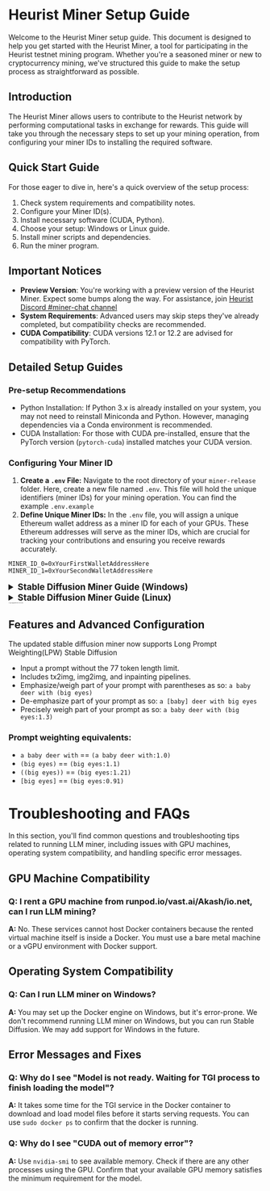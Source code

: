 # Heurist Miner Setup Guide

Welcome to the Heurist Miner setup guide. This document is designed to help you get started with the Heurist Miner, a tool for participating in the Heurist testnet mining program. Whether you're a seasoned miner or new to cryptocurrency mining, we've structured this guide to make the setup process as straightforward as possible.

## Introduction

The Heurist Miner allows users to contribute to the Heurist network by performing computational tasks in exchange for rewards. This guide will take you through the necessary steps to set up your mining operation, from configuring your miner IDs to installing the required software.

## Quick Start Guide

For those eager to dive in, here's a quick overview of the setup process:

1. Check system requirements and compatibility notes.
2. Configure your Miner ID(s).
3. Install necessary software (CUDA, Python).
4. Choose your setup: Windows or Linux guide.
5. Install miner scripts and dependencies.
6. Run the miner program.

## Important Notices

- **Preview Version**: You're working with a preview version of the Heurist Miner. Expect some bumps along the way. For assistance, join [Heurist Discord #miner-chat channel]( https://discord.gg/bmdfAgufFa)
- **System Requirements**: Advanced users may skip steps they've already completed, but compatibility checks are recommended.
- **CUDA Compatibility**: CUDA versions 12.1 or 12.2 are advised for compatibility with PyTorch.

## Detailed Setup Guides

### Pre-setup Recommendations

- Python Installation: If Python 3.x is already installed on your system, you may not need to reinstall Miniconda and Python. However, managing dependencies via a Conda environment is recommended.
- CUDA Installation: For those with CUDA pre-installed, ensure that the PyTorch version (`pytorch-cuda`) installed matches your CUDA version.


### Configuring Your Miner ID

1. **Create a `.env` File:** Navigate to the root directory of your `miner-release` folder. Here, create a new file named `.env`. This file will hold the unique identifiers (miner IDs) for your mining operation. You can find the example `.env.example`
2. **Define Unique Miner IDs:** In the `.env` file, you will assign a unique Ethereum wallet address as a miner ID for each of your GPUs. These Ethereum addresses will serve as the miner IDs, which are crucial for tracking your contributions and ensuring you receive rewards accurately.

```plaintext
MINER_ID_0=0xYourFirstWalletAddressHere
MINER_ID_1=0xYourSecondWalletAddressHere
```
<details>
<summary style="font-weight: bold; font-size: 13pt;">Stable Diffusion Miner Guide (Windows)</summary>

#### Step 1. (Optional) Update GPU drivers

1. Go to the [NVIDIA Driver Downloads](https://www.nvidia.com/Download/index.aspx) page.

2. Select your GPU model and OS.

3. Download and install the latest driver. Restart your PC if necessary.

#### Step 2. Install Miniconda

1. Download the Miniconda Installer. 
- Visit the [Miniconda Downloads page](https://docs.conda.io/projects/miniconda/en/latest/). 
- Get the latest Windows 64-bit version for Python 3.11.
conda activate pytorch-gpu-python-3-10.
#### Step 3. Create a Conda Environment

1. Open a command prompt (Win + X > “Command Prompt”).

2. Create the Environment:
- Type `conda create --name gpu-3-11 python=3.11` (or choose your Python version).
- Press Enter and wait for the process to finish.

3. Activate the Environment
- Type `conda activate gpu-3-11`

#### Step 4: Install CUDA Toolkit
1. Download and Install CUDA:
- Visit the [CUDA Toolkit 12.1 download page](https://developer.nvidia.com/cuda-12-1-0-download-archive?target_os=Windows&target_arch=x86_64&target_version=11&target_type=exe_local).
- Select your OS version.
- Download and install it by following the prompts.

#### Step 5: Install PyTorch with GPU Support
1. Go to the [PyTorch Install Page](https://pytorch.org/get-started/locally/).
- Set Your Preferences: Choose PyTorch, Conda, CUDA 12.1
- Install PyTorch: Copy the generated command (like `conda install pytorch torchvision torchaudio pytorch-cuda=12.1 -c pytorch -c nvidia`). Paste it in the Command Prompt and hit Enter.

#### Step 6: Download Miner Scripts
1. Run `git clone https://github.com/heurist-network/miner-release` in command prompt. Or Click "Code -> Download ZIP" in this [Github repo - miner-release](https://github.com/heurist-network/miner-release) to download miner scripts.

#### Step 7: Install Dependencies from `requirements.txt`

1. Open Your Command Prompt
- Make sure you're still in your Conda environment. If not, activate it again with `conda activate gpu-3-11`

2. Navigate to `miner-release` folder
- Use the cd command to change directories to where `requirements.txt` is located. For example, `cd C:\Users\YourUsername\Documents\miner-release`.

3. Install Dependencies:
- `Run the command pip install -r requirements.txt`. This command tells pip (Python's package installer) to install all the packages listed in your requirements.txt file.

#### Step 8. Configuring Your Miner ID with a .env File
See the top of this guide.

#### Step 9. Run the miner program
1. Run `python3 sd-miner-v0.0.x.py` (select the latest version of file) in Conda environment command prompt.

2. Type `yes` when the program prompts you to download model files. It will take a while to download all models. The program will start processing automatically once it completes downloading.

#### Step 10. (Optional) Enhancing Your Mining Experience with CLI Options
To optimize and customize your mining operations, you can utilize the following command line interface (CLI) options when starting the miner:

#### `--log-level`
Control the verbosity of the miner's log messages by setting the log level. Available options are `DEBUG`, `INFO` (default), `WARNING`, `ERROR`, and `CRITICAL`.
#### `--auto-confirm`
Automate the download confirmation process, especially useful in automated setups. Use `yes` to auto-confirm or stick with `no` (default) for manual confirmation.

**Usage Example:**
```bash
python sd-miner.py --log-level DEBUG --auto-confirm yes
```
Congratulations! 🌟 You're now set to serve image generation requests. You don't need to keep it up 24/7. Feel free to close the program whenever you need your GPU like playing video games or streaming videos.

</details>

<details>
<summary style="font-weight: bold; font-size: 13pt;">Stable Diffusion Miner Guide (Linux)</summary>
This guide assumes you're familiar with the terminal and basic Linux commands. Most steps are similar to the Windows setup, with adjustments for Linux-specific commands and environments.

- Python Installation: If Python 3.x is already installed, you can skip the Miniconda installation. However, using Miniconda or Conda to manage dependencies is still recommended.
- CUDA: If CUDA is previously installed, ensure the PyTorch installation matches your CUDA version.

### Step 1. Update GPU drivers (Optional)
- Use your Linux distribution's package manager or download drivers directly from the [NVIDIA Driver Downloads](https://www.nvidia.com/Download/index.aspx). For Ubuntu, you might use commands like `sudo apt update` and `sudo ubuntu-drivers autoinstall`.

### Step 2. Install Miniconda or Conda (Optional)
- Download the Miniconda installer for Linux from the [Miniconda Downloads page](https://docs.anaconda.com/free/miniconda/).
- Use the command line to run the installer.
  
### Step 3. Create a Conda Environment
- Open a terminal.
- Create a new environment with `conda create --name gpu-3-11 python=3.11`.
- Activate the environment using `conda activate gpu-3-11`.

### Step 4: Install CUDA Toolkit
- Install CUDA from the [CUDA Toolkit download page](https://developer.nvidia.com/cuda-12-1-0-download-archive) appropriate for your Linux distribution. Follow the installation instructions provided on the NVIDIA website.

### Step 5: Install PyTorch with GPU Support
- Visit the [PyTorch installation guide](https://pytorch.org/get-started/locally/), set preferences for Linux, Conda, and the appropriate CUDA version.
- Use the provided command in the page, such as `conda install pytorch torchvision torchaudio pytorch-cuda=12.1 -c pytorch -c nvidia`, in your terminal.

### Step 6: Download Miner Scripts
- Use Git to clone the miner scripts repository with `git clone https://github.com/heurist-network/miner-release`. Alternatively, download the ZIP from the GitHub page and extract it.
  
### Step 7: Install Dependencies from requirements.txt
- Ensure you're in the Conda environment (`conda activate gpu-3-11`).
- Navigate to the miner-release directory.
- Install dependencies with `pip install -r requirements.txt`.

### Step 8. Configure your Miner ID
Use `.env` in the miner-release folder to set a unique miner_id for each GPU. (See the top of this guide. This is very important for tracking your contribution!)

### Step 9. Run the miner program
- Execute the miner script with `python3 sd-miner-v0.0.x.py` (select the latest version) in your terminal. Agree to download model files when prompted.
  
### Additional Linux-Specific Tips:
- Use `screen` or `tmux` to keep the miner running in the background, especially when connected via SSH.

</details>

<details>
<summary style="font-weight: bold; font-size: 1pt;">Large Language Model Miner Guide (Linux)</summary>

For LLM mining, we utilize a Docker container running a Large Language Model with [Huggingface Text Generation Inference](https://github.com/huggingface/text-generation-inference) Due to challenges in setting up Docker on Windows, LLM mining is recommended primarily for Linux systems.

### Prerequisites
- Make sure you have CUDA driver installed. We recommend using NVIDIA drivers with CUDA version 12.1 or 12.2. Other versions may probably work fine. Use `nvidia-smi` command to check CUDA version.
- You need enough disk space. You can find model size in [heurist-models repo](https://github.com/heurist-network/heurist-models/blob/main/models.json). Use `df -h` to see available disk space.
- You must be able to access [HuggingFace](https://huggingface.co/) from internet.

Note: for LLM miner, only `MINER_ID_0` in `.env` file is used. Multi-GPU support will be added in the future.

### Step 1. Install Docker Engine
Choose your OS in [Docker Engine Installation Guide](https://docs.docker.com/engine/install/) and follow the instructions.

### Step 2. Install NVIDIA Container Toolkit
[NVIDIA Container Toolkit Installation Guide](https://docs.nvidia.com/datacenter/cloud-native/container-toolkit/latest/install-guide.html)

### Step 3. Run the Setup Script
```bash
chmod +x llm-miner-starter.sh
./llm-miner-starter.sh
```

The first time that the container starts up will take a long time because it needs to download the model file. Models are saved in `$HOME/.cache/heurist` by default. You can change the directory by specifying a different one in docker command argument `-v $HOME/.cache/heurist:/data` in `llm-miner-starter.sh`
</details>

## Features and Advanced Configuration
The updated stable diffusion miner now supports Long Prompt Weighting(LPW) Stable Diffusion

- Input a prompt without the 77 token length limit.
- Includes tx2img, img2img, and inpainting pipelines.
- Emphasize/weigh part of your prompt with parentheses as so: `a baby deer with (big eyes)`
- De-emphasize part of your prompt as so: `a [baby] deer with big eyes`
- Precisely weigh part of your prompt as so: `a baby deer with (big eyes:1.3)`

### Prompt weighting equivalents:
- `a baby deer with` == `(a baby deer with:1.0)`
- `(big eyes)` == `(big eyes:1.1)`
- `((big eyes))` == `(big eyes:1.21)`
- `[big eyes]` == `(big eyes:0.91)`

# Troubleshooting and FAQs

In this section, you'll find common questions and troubleshooting tips related to running LLM miner, including issues with GPU machines, operating system compatibility, and handling specific error messages.

## GPU Machine Compatibility

### Q: I rent a GPU machine from runpod.io/vast.ai/Akash/io.net, can I run LLM mining?
**A:** No. These services cannot host Docker containers because the rented virtual machine itself is inside a Docker. You must use a bare metal machine or a vGPU environment with Docker support.

## Operating System Compatibility

### Q: Can I run LLM miner on Windows?
**A:** You may set up the Docker engine on Windows, but it's error-prone. We don't recommend running LLM miner on Windows, but you can run Stable Diffusion. We may add support for Windows in the future.

## Error Messages and Fixes

### Q: Why do I see "Model is not ready. Waiting for TGI process to finish loading the model"?
**A:** It takes some time for the TGI service in the Docker container to download and load model files before it starts serving requests. You can use `sudo docker ps` to confirm that the docker is running.

### Q: Why do I see "CUDA out of memory error"?
**A:** Use `nvidia-smi` to see available memory. Check if there are any other processes using the GPU. Confirm that your available GPU memory satisfies the minimum requirement for the model.

